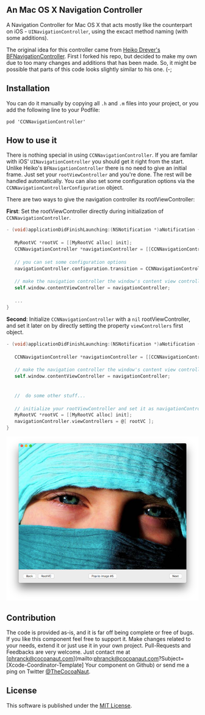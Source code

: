 ## An Mac OS X Navigation Controller

A Navigation Controller for Mac OS X that acts mostly like the counterpart on iOS - `UINavigationController`, using the excact method naming (with some additions).

The original idea for this controller came from [Heiko Dreyer's BFNavigationController](https://github.com/bfolder/BFNavigationController). First I forked his repo, but decided to make my own due to too many changes and additions that has been made. So, it might be possible that parts of this code looks slightly similar to his one. (-;


## Installation

You can do it manually by copying all `.h` and `.m` files into your project, or you add the following line to your Podfile:

```CocoaPods
pod 'CCNNavigationController'
```


## How to use it

There is nothing special in using `CCNNavigationController`. If you are familar with iOS' `UINavigationController` you should get it right from the start. Unlike Heiko's `BFNavigationController` there is no need to give an initial frame. Just set your `rootViewController` and you're done. The rest will be handled automatically. You can also set some configuration options via the `CCNNavigationControllerConfiguration` object.

There are two ways to give the navigation controller its rootViewController:

**First**: Set the rootViewController directly during initialization of `CCNNavigationController`.

```Objective-C
- (void)applicationDidFinishLaunching:(NSNotification *)aNotification {
    
   MyRootVC *rootVC = [[MyRootVC alloc] init];
   CCNNavigationController *navigationController = [[CCNNavigationController alloc] initWithRootViewController:rootVC];
    
   // you can set some configuration options
   navigationController.configuration.transition = CCNNavigationControllerTransitionShiftDown;
   
   // make the navigation controller the window's content view controller
   self.window.contentViewController = navigationController;

   ...
}
```

**Second**: Initialize `CCNNavigationController` with a `nil` rootViewController, and set it later on by directly setting the property `viewControllers` first object.

```Objective-C
- (void)applicationDidFinishLaunching:(NSNotification *)aNotification {
    
   CCNNavigationController *navigationController = [[CCNNavigationController alloc] initWithRootViewController:nil];
   
   // make the navigation controller the window's content view controller
   self.window.contentViewController = navigationController;


   //  do some other stuff...
   
   // initialize your rootViewController and set it as navigationController's first object
   MyRootVC *rootVC = [[MyRootVC alloc] init];
   navigationController.viewControllers = @[ rootVC ];
}
```



![CCNNavigationController-Example](img/CCNNavigationController-Example.png)


## Contribution

The code is provided as-is, and it is far off being complete or free of bugs. If you like this component feel free to support it. Make changes related to your needs, extend it or just use it in your own project. Pull-Requests and Feedbacks are very welcome. Just contact me at [phranck@cocoanaut.com](mailto:phranck@cocoanaut.com?Subject=[Xcode-Coordinator-Template] Your component on Github) or send me a ping on Twitter [@TheCocoaNaut](http://twitter.com/TheCocoaNaut). 


## License
This software is published under the [MIT License](http://cocoanaut.mit-license.org).
